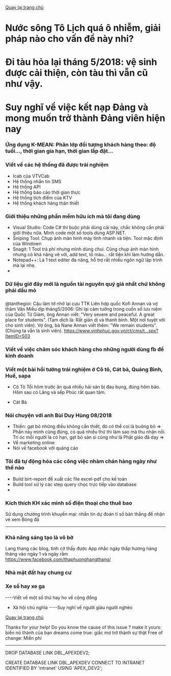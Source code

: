 [Quay lại trang chủ](https://phamkhactuy.github.io/tuypk.github.io/index.html)

# Nước sông Tô Lịch quá ô nhiễm, giải pháp nào cho vấn đề này nhỉ?

# Đi tàu hỏa lại tháng 5/2018: vệ sinh được cải thiện, còn tàu thì vẫn cũ như vậy.

# Suy nghĩ về việc kết nạp Đảng và mong muốn trở thành Đảng viên hiện nay


### Ứng dụng K-MEAN: Phân lớp đối tượng khách hàng theo: độ tuổi..., thời gian gia hạn, thời gian lắp đặt...

### Viết về các hệ thống đã được trải nghiệm
- Icab của VTVCab
- Hệ thống nhắn tin SMS
- Hệ thống API
- Hệ thống báo cáo thời gian thực
- Hệ thống tích điểm của KTV
- Hệ thống khách hàng thân thiết
### Giới thiệu những phần mềm hữu ích mà tôi đang dùng
- Visual Studio: Code C# thì buộc phải dùng cái này, chắc không cần phải giới thiệu nữa. Mình code một số tools dùng ASP.NET.
- Sniping Tool: Chụp ảnh màn hình máy tính nhanh và tiện. Tool mặc định của Windown
- Snagit: 1 Tool trả phí nhưng mình dùng chui. Cũng chụp ảnh màn hình nhưng có khả năng vẽ vời, add text, tô màu... rất tiện khi làm hướng dẫn.
- Notepad++: Là 1 text editer đa năng, hỗ trợ rất nhiều ngôn ngữ lập trình mà lại nhẹ.
- 
### Dữ liệu giờ đây mới là nguồn tài nguyên quý giá nhất chứ không phải dầu mỏ
###
@tanthegioi: Cậu làm tớ nhớ lại cựu TTK Liên hợp quốc Kofi Annan và vợ thăm Văn Miếu dịp tháng5/2006: Ghi lại cảm tưởng trong cuốn sổ lưu niệm của Quốc Tử Giám, ông Annan viết: "Very severe and peaceful. A great place for students". (Tạm dịch là: Rất giản dị và thanh bình. Một nơi tuyệt vời cho sinh viên). Vợ ông, bà Nane Annan viết thêm: "We remain students". (Chúng ta vẫn là sinh viên).
https://www.vinhphuc.gov.vn/ct/cms/t...spx?ItemID=503
### Viết về việc chăm sóc khách hàng cho những người dùng fb để kinh doanh

### Viết một bài hồi tưởng trải nghiệm ở Cô tô, Cát bà, Quảng Bình, Huế, sapa
- Cô Tô
Tối hôm trước ăn quá nhiều hải sản bị đau bụng, đúng hôm bão. Hôm sau có Lăng và sếp Phúc rất quan tâm.

- Cát Bà


### Nói chuyện với anh Bùi Duy Hùng 08/2018
- Thiền: gạt bỏ những điều không cần thiết, đó có thể coi là buông bỏ
=> Phần này mình cũng đúng, có quá nhiều thứ thì làm sao mà thu nhận nổi. Trí óc mỗi người là có hạn, gạt bỏ sân si cũng như là Phật giáo đã dạy
=> 
- Về marketing online
- Nói về facebook với quảng cáo

### Tôi đã tự động hóa các công việc nhàm chán hàng ngày như thế nào
- Build birt-report để xuất các file excel-pdf cho kế toán
- Build tool xử lý các step query chọc trực tiếp vào database
- 




### Kích thích KH xác minh số điện thoại cho thuê bao
Sử dụng chương trình khuyến mại: nhắn tin dự đoán tỉ số bàn thắng để nhận vé xem Bóng đá

---
### Khả năng sáng tạo là vô bờ
Lang thang các blog, tình cờ thấy được
App nhắc ngày thắp hương hàng tháng vào ngày 1 và ngày rằm
https://www.facebook.com/thaphuonghangthang/


### Nhà mặt đất hay chung cư
### Xe số hay xe ga
----Viết về một số thứ hay ho về cộng đồng
+ Xã hội chủ nghĩa
----Suy nghĩ về người giàu người nghèo

[Quay lại trang chủ](https://phamkhactuy.github.io/tuypk.github.io/index.html)

Thanks for your help!
Do you know the cause of  this issue ?
make it yours: biến nó thành của bạn
dreams come true: giấc mơ trở thành sự thật
Free of change: Miễn phí

------------
DROP DATABASE LINK DBL_APEXDEV2;

CREATE DATABASE LINK DBL_APEXDEV
 CONNECT TO INTRANET
 IDENTIFIED BY 'intranet'
 USING 'APEX_DEV2';
